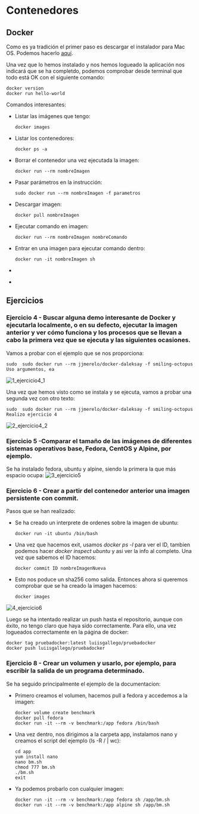 # Contenedores

## Docker

Como es ya tradición el primer paso es descargar el instalador para Mac OS. Podemos hacerlo [aquí](https://hub.docker.com/editions/community/docker-ce-desktop-mac).

Una vez que lo hemos instalado y nos hemos logueado la aplicación nos indicará que se ha completdo, podemos comprobar desde terminal que todo está OK con el siguiente comando:
~~~
docker version
docker run hello-world
~~~

Comandos interesantes:

- Listar las imágenes que tengo:
    ~~~
    docker images
    ~~~
- Listar los contenedores:
    ~~~
    docker ps -a
    ~~~
- Borrar el contenedor una vez ejecutada la imagen:
    ~~~
    docker run --rm nombreImagen
    ~~~
- Pasar parámetros en la instrucción:
    ~~~
    sudo docker run --rm nombreImagen -f parametros
    ~~~
- Descargar imagen:
    ~~~
    docker pull nombreImagen
    ~~~
- Ejecutar comando en imagen:
    ~~~
    docker run --rm nombreImagen nombreComando
    ~~~
- Entrar en una imagen para ejecutar comando dentro:
    ~~~
    docker run -it nombreImagen sh
    ~~~
- 
    ~~~
    
    ~~~
- 
    ~~~
    
    ~~~










## Ejercicios

### Ejercicio 4 - Buscar alguna demo interesante de Docker y ejecutarla localmente, o en su defecto, ejecutar la imagen anterior y ver cómo funciona y los procesos que se llevan a cabo la primera vez que se ejecuta y las siguientes ocasiones.

Vamos a probar con el ejemplo que se nos proporciona:
~~~
sudo  sudo docker run --rm jjmerelo/docker-daleksay -f smiling-octopus Uso argumentos, ea 
~~~
![1_ejercicio4_1](../images/1_ejercicio4_1.png)

Una vez que hemos visto como se instala y se ejecuta, vamos a probar una segunda vez con otro texto:
~~~
sudo  sudo docker run --rm jjmerelo/docker-daleksay -f smiling-octopus Realizo ejercicio 4 
~~~
![2_ejercicio4_2](../images/1_ejercicio4_2.png)

### Ejercicio 5 -Comparar el tamaño de las imágenes de diferentes sistemas operativos base, Fedora, CentOS y Alpine, por ejemplo.

Se ha instalado fedora, ubuntu y alpine, siendo la primera la que más espacio ocupa:
![3_ejercicio5](../images/3_ejercicio5.png)

### Ejercicio 6 - Crear a partir del contenedor anterior una imagen persistente con commit.

Pasos que se han realizado:

- Se ha creado un interprete de ordenes sobre la imagen de ubuntu:
    ~~~
    docker run -it ubuntu /bin/bash
    ~~~
- Una vez que hacemos exit, usamos *docker ps -l* para ver el ID, tambien podemos hacer *docker inspect ubuntu* y asi ver la info al completo. Una vez que sabemos el ID hacemos:
    ~~~
    docker commit ID nombreImagenNueva
    ~~~
- Esto nos poduce un sha256 como salida. Entonces ahora si queremos comprobar que se ha creado la imagen hacemos: 
    ~~~
    docker images
    ~~~
![4_ejercicio6](../images/4_ejercicio6.png)

Luego se ha intentado realizar un push hasta el repositorio, aunque con éxito, no tengo claro que haya sido correctamente. Para ello, una vez logueados correctamente en la página de docker:
~~~
docker tag pruebadocker:latest luiisgallego/pruebadocker
docker push luiisgallego/pruebadocker
~~~

### Ejercicio 8 - Crear un volumen y usarlo, por ejemplo, para escribir la salida de un programa determinado.

Se ha seguido principalmente el ejemplo de la documentacion:

- Primero creamos el volumen, hacemos pull a fedora y accedemos a la imagen:
    ~~~
    docker volume create benchmark
    docker pull fedora
    docker run -it --rm -v benchmark:/app fedora /bin/bash
    ~~~
- Una vez dentro, nos dirigimos a la carpeta app, instalamos nano y creamos el script del ejemplo (ls -R / | wc):
    ~~~
    cd app
    yum install nano
    nano bm.sh 
    chmod 777 bm.sh
    ./bm.sh
    exit
    ~~~
- Ya podemos probarlo con cualquier imagen:
    ~~~
    docker run -it --rm -v benchmark:/app fedora sh /app/bm.sh
    docker run -it --rm -v benchmark:/app alpine sh /app/bm.sh
    ~~~




